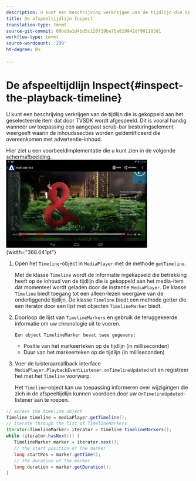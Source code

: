 ```yaml
---
description: U kunt een beschrijving verkrijgen van de tijdlijn die is gekoppeld aan het geselecteerde item dat door TVSDK wordt afgespeeld. Dit is vooral handig wanneer uw toepassing een aangepast scrub-bar besturingselement weergeeft waarin de inhoudssecties worden geïdentificeerd die overeenkomen met advertentie-inhoud.
title: De afspeeltijdlijn Inspect
translation-type: tm+mt
source-git-commit: 89bdda1d4bd5c126f19ba75a819942df901183d1
workflow-type: tm+mt
source-wordcount: '239'
ht-degree: 0%

---
```



# De afspeeltijdlijn Inspect{#inspect-the-playback-timeline}

U kunt een beschrijving verkrijgen van de tijdlijn die is gekoppeld aan het geselecteerde item dat door TVSDK wordt afgespeeld. Dit is vooral handig wanneer uw toepassing een aangepast scrub-bar besturingselement weergeeft waarin de inhoudssecties worden geïdentificeerd die overeenkomen met advertentie-inhoud.

Hier ziet u een voorbeeldimplementatie die u kunt zien in de volgende schermafbeelding.  ![](assets/inspect-playback.jpg){width=&quot;368.641pt&quot;}

1. Open het `Timeline`-object in `MediaPlayer` met de methode `getTimeline`.

   Met de klasse `Timeline` wordt de informatie ingekapseld die betrekking heeft op de inhoud van de tijdlijn die is gekoppeld aan het media-item dat momenteel wordt geladen door de instantie `MediaPlayer`. De klasse `Timeline` biedt toegang tot een alleen-lezen weergave van de onderliggende tijdlijn. De klasse `Timeline` biedt een methode getter die een iterator door een lijst met objecten `TimelineMarker` biedt.

1. Doorloop de lijst van `TimelineMarkers` en gebruik de teruggekeerde informatie om uw chronologie uit te voeren.

       Een object TimelineMarker bevat twee gegevens:
   
   * Positie van het markeerteken op de tijdlijn (in milliseconden)
   * Duur van het markeerteken op de tijdlijn (in milliseconden)

1. Voer de luisteraarcallback interface `MediaPlayer.PlaybackEventListener.onTimelineUpdated` uit en registreer het met het `Timeline` voorwerp.

   Het `Timeline`-object kan uw toepassing informeren over wijzigingen die zich in de afspeeltijdlijn kunnen voordoen door uw `OnTimelineUpdated`-listener aan te roepen.

```java
// access the timeline object 
Timeline timeline = mediaPlayer.getTimeline(); 
// iterate through the list of TimelineMarkers 
Iterator<TimelineMarker> iterator = timeline.timelineMarkers(); 
while (iterator.hasNext()) { 
   TimelineMarker marker = iterator.next(); 
   // the start position of the marker 
   long startPos = marker.getTime(); 
   // the duration of the marker 
   long duration = marker.getDuration(); 
}
```

